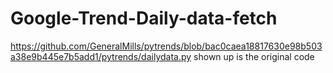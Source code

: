 # Google-Trend-Daily-data-fetch

https://github.com/GeneralMills/pytrends/blob/bac0caea18817630e98b503a38e9b445e7b5add1/pytrends/dailydata.py
shown up is the original code
